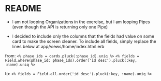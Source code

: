 # README

* I am not looping Organizations in the exercise, but I am looping Pipes (even though the API is returning only one Pipe)

* I decided to include only the columns that the fields had value on some card to make the screen cleaner. To include all fields, simply replace the lines below at app/views/home/index.html.erb

from:
``<% phase_ids = cards.pluck(:phase_id).uniq %>``
``<% fields = Field.where(phase_id: phase_ids).order('id desc').pluck(:key, :name).uniq %>``

to:
``<% fields = Field.all.order('id desc').pluck(:key, :name).uniq %>`` 
